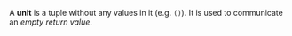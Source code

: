 A **unit** is a tuple without any values in it (e.g. `()`).
It is used to communicate an *empty return value*.